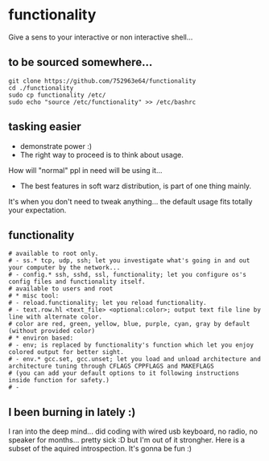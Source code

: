 # functionality
Give a sens to your interactive or non interactive shell...


## to be sourced somewhere...
```shell
git clone https://github.com/752963e64/functionality
cd ./functionality
sudo cp functionality /etc/
sudo echo "source /etc/functionality" >> /etc/bashrc
```

## tasking easier
- demonstrate power :)
- The right way to proceed is to think about usage.

How will "normal" ppl in need will be using it...
- The best features in soft warz distribution, is part of one thing mainly.

It's when you don't need to tweak anything... the default usage fits totally your expectation.


## functionality
```shell
# available to root only.
# - ss.* tcp, udp, ssh; let you investigate what's going in and out your computer by the network...
# - config.* ssh, sshd, ssl, functionality; let you configure os's config files and functionality itself.
# available to users and root
# * misc tool:
# - reload.functionality; let you reload functionality.
# - text.row.hl <text_file> <optional:color>; output text file line by line with alternate color.
# color are red, green, yellow, blue, purple, cyan, gray by default (without provided color)
# * environ based:
# - env; is replaced by functionality's function which let you enjoy colored output for better sight.
# - env.* gcc.set, gcc.unset; let you load and unload architecture and architecture tuning through CFLAGS CPPFLAGS and MAKEFLAGS
# (you can add your default options to it following instructions inside function for safety.)
# - 
```

## I been burning in lately :)
I ran into the deep mind... did coding with wired usb keyboard, no radio, no speaker for months...
pretty sick :D but I'm out of it strongher. Here is a subset of the aquired introspection.
It's gonna be fun :)

